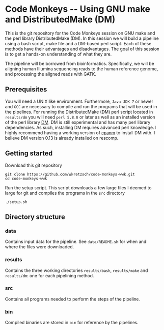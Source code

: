 Code Monkeys -- Using GNU make and DistributedMake (DM)
=======================================================

This is the git repository for the Code Monkeys session on GNU make
and the perl library DistributedMake (DM).  In this session we will
build a pipeline using a bash script, make file and a DM-based perl
script. Each of these methods have their advantages and
disadvantages. The goal of this session is to get a hands-on
understanding of what they are.

The pipeline will be borrowed from bioinformatics.  Specifically, we
will be aligning human Illumina sequencing reads to the human
reference genome, and processing the aligned reads with GATK.

Prerequisites
----
You will need a UNIX like environment. Furthermore, `Java JDK 7` or newer
and `GCC` are necessary to compile and run the programs that will be used in the
pipelines. For running the DistributedMake (DM) perl script located in
`results/dm` you will need `perl 5.8.8` or later as well as an
installed version of the perl library
[DM](https://github.com/wkretzsch/DM).  DM is still experimental and
has many perl library dependencies. As such, installing DM requires
advanced perl knowledge.  I highly recommend having a
working version of
[cpanm](http://search.cpan.org/~miyagawa/App-cpanminus-1.7016/lib/App/cpanminus.pm)
to install DM with. I believe DM version 0.13 is already installed on rescomp.

Getting started
----

Download this git repository

    git clone https://github.com/wkretzsch/code-monkeys-wwk.git
    cd code-monkeys-wwk

Run the setup script.  This script downloads a few large files I
deemed to large for git and compiles the programs in the `src`
directory

    ./setup.sh
    

Directory structure
--------

### data
Contains input data for the pipeline.  See `data/README.sh` for when
and where the files were downloaded.

### results
Contains the three working directories `results/bash`, `results/make`
and `results/dm`: one for each pipelining method.

### src
Contains all programs needed to perform the steps of the pipeline.

### bin
Compiled binaries are stored in `bin` for reference by the pipelines.





